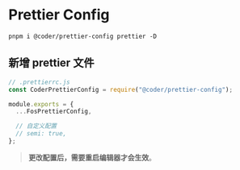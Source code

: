 # Prettier Config

```shell
pnpm i @coder/prettier-config prettier -D
```

## 新增 prettier 文件

```js
// .prettierrc.js
const CoderPrettierConfig = require("@coder/prettier-config");

module.exports = {
  ...FosPrettierConfig,

  // 自定义配置
  // semi: true,
};
```

> **更改配置后，需要重启编辑器才会生效**。
